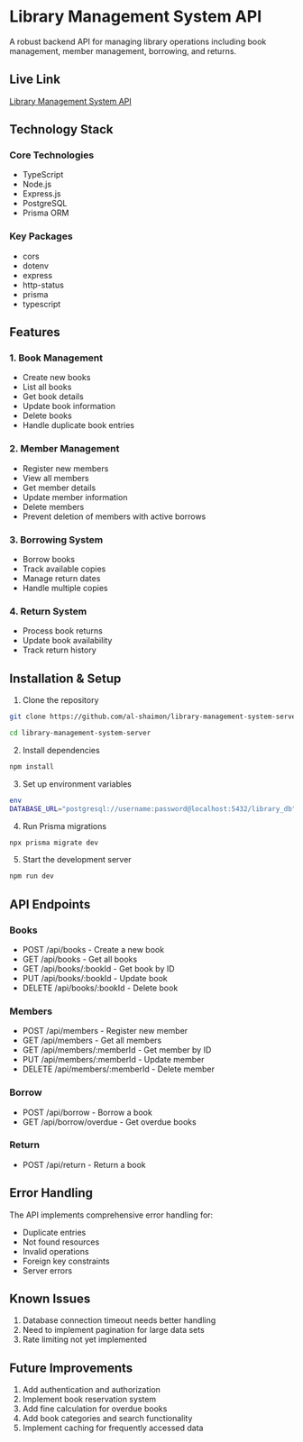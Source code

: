 # Library Management System API

A robust backend API for managing library operations including book management, member management,
borrowing, and returns.

## Live Link

[Library Management System API](https://library-management-system-server-sable.vercel.app/)

## Technology Stack

### Core Technologies

- TypeScript
- Node.js
- Express.js
- PostgreSQL
- Prisma ORM

### Key Packages

- cors
- dotenv
- express
- http-status
- prisma
- typescript

## Features

### 1. Book Management

- Create new books
- List all books
- Get book details
- Update book information
- Delete books
- Handle duplicate book entries

### 2. Member Management

- Register new members
- View all members
- Get member details
- Update member information
- Delete members
- Prevent deletion of members with active borrows

### 3. Borrowing System

- Borrow books
- Track available copies
- Manage return dates
- Handle multiple copies

### 4. Return System

- Process book returns
- Update book availability
- Track return history

## Installation & Setup

1. Clone the repository

```bash
git clone https://github.com/al-shaimon/library-management-system-server.git

cd library-management-system-server
```

2. Install dependencies

```bash
npm install
```

3. Set up environment variables

```bash
env
DATABASE_URL="postgresql://username:password@localhost:5432/library_db"
```

4. Run Prisma migrations

```bash
npx prisma migrate dev
```

5. Start the development server

```bash
npm run dev
```

## API Endpoints

### Books

- POST /api/books - Create a new book
- GET /api/books - Get all books
- GET /api/books/:bookId - Get book by ID
- PUT /api/books/:bookId - Update book
- DELETE /api/books/:bookId - Delete book

### Members

- POST /api/members - Register new member
- GET /api/members - Get all members
- GET /api/members/:memberId - Get member by ID
- PUT /api/members/:memberId - Update member
- DELETE /api/members/:memberId - Delete member

### Borrow

- POST /api/borrow - Borrow a book
- GET /api/borrow/overdue - Get overdue books

### Return

- POST /api/return - Return a book

## Error Handling

The API implements comprehensive error handling for:

- Duplicate entries
- Not found resources
- Invalid operations
- Foreign key constraints
- Server errors

## Known Issues

1. Database connection timeout needs better handling
2. Need to implement pagination for large data sets
3. Rate limiting not yet implemented

## Future Improvements

1. Add authentication and authorization
2. Implement book reservation system
3. Add fine calculation for overdue books
4. Add book categories and search functionality
5. Implement caching for frequently accessed data
